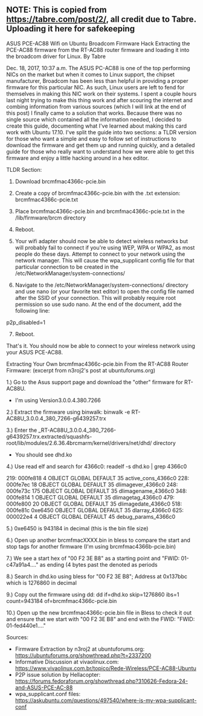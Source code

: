 **NOTE: This is copied from https://tabre.com/post/2/, all credit due to Tabre. Uploading it here for safekeeping**
--------------------------------------

ASUS PCE-AC88 Wifi on Ubuntu
Broadcom Firmware Hack
Extracting the PCE-AC88 firmware from the RT-AC88 router firmware and loading it into the broadcom driver for Linux.
By Tabre

Dec. 18, 2017, 10:37 a.m.
The ASUS PC-AC88 is one of the top performing NICs on the market but when it comes to Linux support, the chipset manufacturer, Broadcom has been less than helpful in providing a proper firmware for this particular NIC. As such, Linux users are left to fend for themselves in making this NIC work on their systems. I spent a couple hours last night trying to make this thing work and after scouring the internet and combing information from various sources (which I will link at the end of this post) I finally came to a solution that works. Because there was no single source which contained all the information needed, I decided to create this guide, documenting what I've learned about making this card work with Ubuntu 17.10. I've split the guide into two sections: a TLDR version for those who want a simple and easy to follow set of instructions to download the firmware and get them up and running quickly, and a detailed guide for those who really want to understand how we were able to get this firmware and enjoy a little hacking around in a hex editor.

TLDR Section:

1. Download  brcmfmac4366c-pcie.bin

2. Create a copy of brcmfmac4366c-pcie.bin with the .txt extension: brcmfmac4366c-pcie.txt

3. Place brcmfmac4366c-pcie.bin and brcmfmac4366c-pcie.txt in the /lib/firmware/brcm directory

4. Reboot.

5. Your wifi adapter should now be able to detect wireless networks but will probably fail to connect if you're using WEP, WPA or WPA2, as most people do these days. Attempt to connect to your network using the network manager. This will cause the wpa_supplicant config file for that particular connection to be created in the /etc/NetworkManager/system-connections/

6. Navigate to the /etc/NetworkManager/system-connections/ directory and use nano (or your favorite text editor) to open the config file named after the SSID of your connection. This will probably require root permission so use sudo nano. At the end of the document, add the following line: 

p2p_disabled=1

7. Reboot. 

That's it. You should now be able to connect to your wireless network using your ASUS PCE-AC88. 



Extracting Your Own brcmfmac4366c-pcie.bin From the RT-AC88 Router Firmware:
(excerpt from n3roj2's post at ubuntuforums.org)

1.) Go to the Asus support page and download the "other" firmware for RT-AC88U.

- I'm using Version3.0.0.4.380.7266

2.) Extract the firmware using binwalk: binwalk -e RT-AC88U_3.0.0.4_380_7266-g6439257.trx

3.) Enter the _RT-AC88U_3.0.0.4_380_7266-g6439257.trx.extracted/squashfs-root/lib/modules/2.6.36.4brcmarm/kernel/drivers/net/dhd/ directory

- You should see dhd.ko

4.) Use read elf and search for 4366c0: readelf -s dhd.ko | grep 4366c0

219: 000fe818 4 OBJECT GLOBAL DEFAULT 35 active_cons_4366c0
228: 000fe7ec 18 OBJECT GLOBAL DEFAULT 35 dlimagever_4366c0
248: 000fe73c 175 OBJECT GLOBAL DEFAULT 35 dlimagename_4366c0
348: 000fe814 1 OBJECT GLOBAL DEFAULT 35 dlimagetag_4366c0
479: 000fe800 20 OBJECT GLOBAL DEFAULT 35 dlimagedate_4366c0
518: 000fe81c 0xe6450 OBJECT GLOBAL DEFAULT 35 dlarray_4366c0
625: 000022e4 4 OBJECT GLOBAL DEFAULT 45 debug_params_4366c0

5.) 0xe6450 is 943184 in decimal (this is the bin file size)

6.) Open up another brcmfmacXXXX.bin in bless to compare the start and stop tags for another firmware (I'm using brcmfmac4366b-pcie.bin)

7.) We see a start hex of "00 F2 3E B8" as a starting point and "FWID: 01-c47a91a4...." as ending (4 bytes past the denoted as periods

8.) Search in dhd.ko using bless for "00 F2 3E B8"; Address at 0x137bbc which is 1276860 in decimal

9.) Copy out the firmware using dd: dd if=dhd.ko skip=1276860 ibs=1 count=943184 of=brcmfmac4366c-pcie.bin

10.) Open up the new brcmfmac4366c-pcie.bin file in Bless to check it out and ensure that we start with "00 F2 3E B8" and end with the FWID: "FWID: 01-fed440e1...."



Sources:

- Firmware Extraction by n3roj2 at ubuntuforums.org: https://ubuntuforums.org/showthread.php?t=2337200
- Informative Discussion at vivaolinux.com: https://www.vivaolinux.com.br/topico/Rede-Wireless/PCE-AC88-Ubuntu
- P2P issue solution by Hellacopter: https://forums.fedoraforum.org/showthread.php?310626-Fedora-24-and-ASUS-PCE-AC-88
- wpa_supplicant.conf files: https://askubuntu.com/questions/497540/where-is-my-wpa-supplicant-conf

